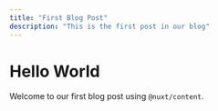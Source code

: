```yaml
---
title: "First Blog Post"
description: "This is the first post in our blog"
---
```


# Hello World

Welcome to our first blog post using `@nuxt/content`.
